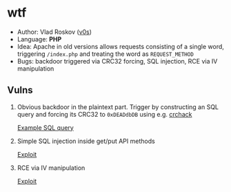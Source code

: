 # wtf

 - Author: Vlad Roskov ([v0s](https://github.com/v0s))
 - Language: **PHP**
 - Idea: Apache in old versions allows requests consisting of a single word, triggering `/index.php` and treating the word as `REQUEST_METHOD`
 - Bugs: backdoor triggered via CRC32 forcing, SQL injection, RCE via IV manipulation

## Vulns

1. Obvious backdoor in the plaintext part. Trigger by constructing an SQL query and forcing its CRC32 to `0xDEADdbDB` using e.g. [crchack](https://github.com/resilar/crchack)
   
   [Example SQL query](sploits/1_sql_query_crc.txt)

2. Simple SQL injection inside get/put API methods

   [Exploit](sploits/2_sqli_client.php)

3. RCE via IV manipulation

   [Exploit](sploits/3_iv_pwn.php) 
